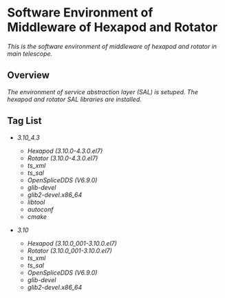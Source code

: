 # Software Environment of Middleware of Hexapod and Rotator

*This is the software environment of middleware of hexapod and rotator in main telescope.*

## Overview

*The environment of service abstraction layer (SAL) is setuped. The hexapod and rotator SAL libraries are installed.*

## Tag List

- *3.10_4.3*
  - *Hexapod (3.10.0-4.3.0.el7)*
  - *Rotator (3.10.0-4.3.0.el7)*
  - *ts_xml*
  - *ts_sal*
  - *OpenSpliceDDS (V6.9.0)*
  - *glib-devel*
  - *glib2-devel.x86_64*
  - *libtool*
  - *autoconf*
  - *cmake*

- *3.10*
  - *Hexapod (3.10.0_001-3.10.0.el7)*
  - *Rotator (3.10.0_001-3.10.0.el7)*
  - *ts_xml*
  - *ts_sal*
  - *OpenSpliceDDS (V6.9.0)*
  - *glib-devel*
  - *glib2-devel.x86_64*
